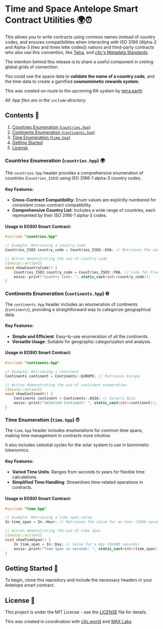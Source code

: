 # Time and Space Antelope Smart Contract Utilities 🌍⏰

This allows you to write contracts using common names instead of country codes, and ensures compatibilities when interacting with ISO 3166 (Alpha-2 and Alpha-3 [two and three lette codes]) nations and third-party contracts who also use this convention, like [Tetra](https://github.com/TetraGrids), and [cXc's Metadata Standards](https://github.com/currentxchange/WAX-NFT-Metadata-Standards).

The intention behind this release is to share a useful component in creting global grids of connection. 

You could use the space data to **validate the name of a country code**, and the time data to create a gamified **cosmomimetic rewards system**. 

This was created on-route to the upcoming RA system by [tetra.earth](https://tetra.earth)

*All .hpp files are in the `include` directory.*

## Contents 📁
1. [Countries Enumeration (`countries.hpp`)](#countries-enumeration)
2. [Continents Enumeration (`continents.hpp`)](#continents-enumeration)
3. [Time Enumeration (`time.hpp`)](#time-enumeration)
4. [Getting Started](#getting-started)
5. [License](#license)

### Countries Enumeration (`countries.hpp`) 🌍
The `countries.hpp` header provides a comprehensive enumeration of countries (`Countries_ISO3`) using ISO 3166-1 alpha-3 country codes.

#### Key Features:
- **Cross-Contract Compatibility**: Enum values are explicitly numbered for consistent cross-contract compatibility.
- **Comprehensive Country List**: Includes a wide range of countries, each represented by their ISO 3166-1 alpha-3 codes.

#### Usage in EOSIO Smart Contract:
```cpp
#include "countries.hpp"

// Example: Retrieving a country code
Countries_ISO3 country_code = Countries_ISO3::USA; // Retrieves the code for USA

// Action demonstrating the use of country code
[[eosio::action]]
void showCountryCode() {
    Countries_ISO3 country_code = Countries_ISO3::FRA; // Code for France
    eosio::print("Country Code: ", static_cast<int>(country_code));
}
```

### Continents Enumeration (`continents.hpp`) 🌐
The `continents.hpp` header includes an enumeration of continents (`Continents`), providing a straightforward way to categorize geographical data.

#### Key Features:
- **Simple and Efficient**: Easy-to-use enumeration of all the continents.
- **Versatile Usage**: Suitable for geographic categorization and analysis.

#### Usage in EOSIO Smart Contract:
```cpp
#include "continents.hpp"

// Example: Retrieving a continent
Continents continent = Continents::EUROPE; // Retrieves Europe

// Action demonstrating the use of continent enumeration
[[eosio::action]]
void showContinent() {
    Continents continent = Continents::ASIA; // Selects Asia
    eosio::print("Selected Continent: ", static_cast<int>(continent));
}
```

### Time Enumeration (`time.hpp`) ⏰
The `time.hpp` header includes enumerations for common time spans, making time management in contracts more intuitive.

It also includes celestial cycles for the solar system to use in biomimetic tokenomics.

#### Key Features:
- **Varied Time Units**: Ranges from seconds to years for flexible time calculations.
- **Simplified Time Handling**: Streamlines time-related operations in contracts.

#### Usage in EOSIO Smart Contract:
```cpp
#include "time.hpp"

// Example: Retrieving a time span value
In time_span = In::Hour; // Retrieves the value for an hour (3600 seconds)

// Action demonstrating the use of time span
[[eosio::action]]
void showTimeSpan() {
    In time_span = In::Day; // Value for a day (86400 seconds)
    eosio::print("Time Span in seconds: ", static_cast<int>(time_span));
}
```

## Getting Started 🚀
To begin, clone this repository and include the necessary headers in your Antelope smart contract.


## License 📜
This project is under the MIT License - see the [LICENSE](LICENSE.md) file for details.


This was created in coordination with [cXc.world](https://cxc.world) and [WAX Labs](https://labs.wax.io/proposals/84)
